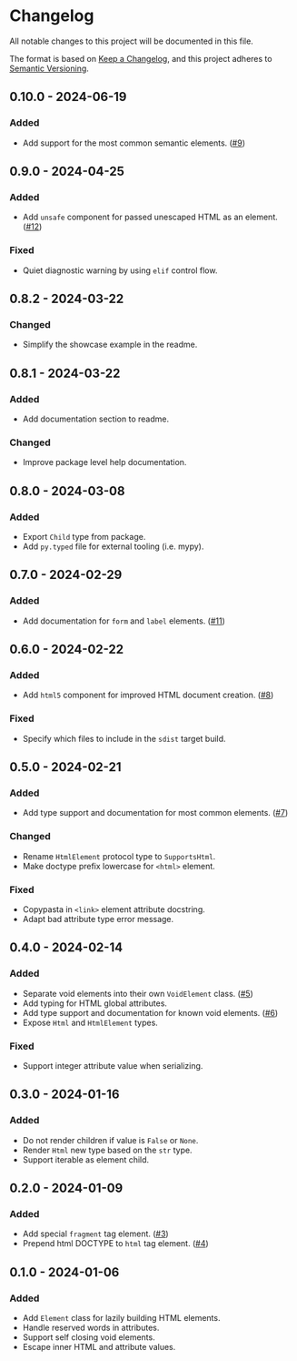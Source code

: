 # Changelog

All notable changes to this project will be documented in this file.

The format is based on [Keep a Changelog](https://keepachangelog.com/en/1.0.0/),
and this project adheres to [Semantic Versioning](https://semver.org/spec/v2.0.0.html).

## 0.10.0 - 2024-06-19

### Added

- Add support for the most common semantic elements. ([#9](https://todo.sr.ht/~loges/haitch/9))

## 0.9.0 - 2024-04-25

### Added

- Add `unsafe` component for passed unescaped HTML as an element. ([#12](https://todo.sr.ht/~loges/haitch/12))

### Fixed

- Quiet diagnostic warning by using `elif` control flow.

## 0.8.2 - 2024-03-22

### Changed

- Simplify the showcase example in the readme.

## 0.8.1 - 2024-03-22

### Added

- Add documentation section to readme.

### Changed

- Improve package level help documentation.

## 0.8.0 - 2024-03-08

### Added

- Export `Child` type from package.
- Add `py.typed` file for external tooling (i.e. mypy).

## 0.7.0 - 2024-02-29

### Added

- Add documentation for `form` and `label` elements. ([#11](https://todo.sr.ht/~loges/haitch/11))

## 0.6.0 - 2024-02-22

### Added

- Add `html5` component for improved HTML document creation. ([#8](https://todo.sr.ht/~loges/haitch/8))

### Fixed

- Specify which files to include in the `sdist` target build.

## 0.5.0 - 2024-02-21

### Added

- Add type support and documentation for most common elements. ([#7](https://todo.sr.ht/~loges/haitch/7))

### Changed

- Rename `HtmlElement` protocol type to `SupportsHtml`.
- Make doctype prefix lowercase for `<html>` element.

### Fixed

- Copypasta in `<link>` element attribute docstring.
- Adapt bad attribute type error message.

## 0.4.0 - 2024-02-14

### Added

- Separate void elements into their own `VoidElement` class. ([#5](https://todo.sr.ht/~loges/haitch/5))
- Add typing for HTML global attributes.
- Add type support and documentation for known void elements. ([#6](https://todo.sr.ht/~loges/haitch/6))
- Expose `Html` and `HtmlElement` types.

### Fixed

- Support integer attribute value when serializing.

## 0.3.0 - 2024-01-16

### Added

- Do not render children if value is `False` or `None`.
- Render `Html` new type based on the `str` type.
- Support iterable as element child.

## 0.2.0 - 2024-01-09

### Added

- Add special `fragment` tag element. ([#3](https://todo.sr.ht/~loges/haitch/3))
- Prepend html DOCTYPE to `html` tag element. ([#4](https://todo.sr.ht/~loges/haitch/4))

## 0.1.0 - 2024-01-06

### Added

- Add `Element` class for lazily building HTML elements.
- Handle reserved words in attributes.
- Support self closing void elements.
- Escape inner HTML and attribute values.

